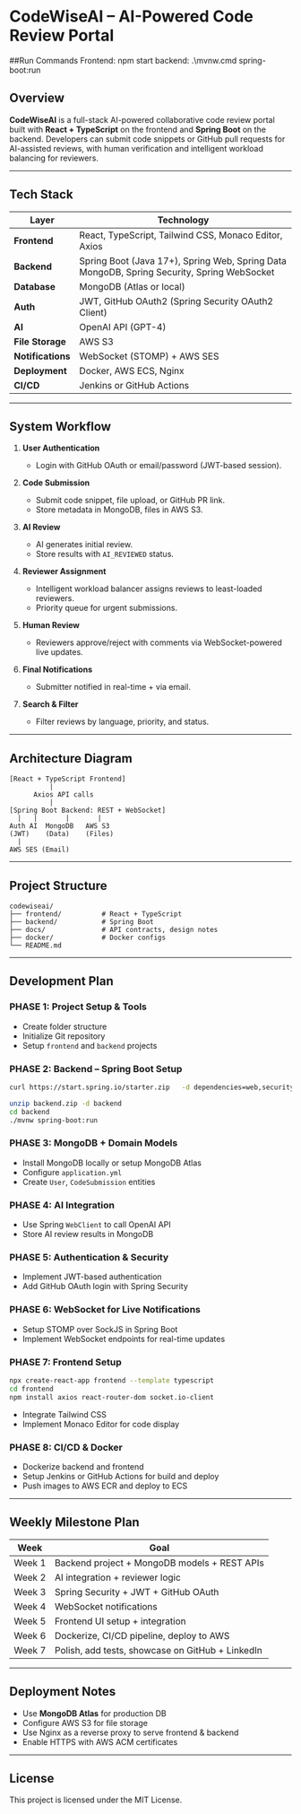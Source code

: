 
# CodeWiseAI – AI-Powered Code Review Portal


##Run Commands
Frontend: npm start
backend: .\mvnw.cmd spring-boot:run


## Overview
**CodeWiseAI** is a full-stack AI-powered collaborative code review portal built with **React + TypeScript** on the frontend and **Spring Boot** on the backend. Developers can submit code snippets or GitHub pull requests for AI-assisted reviews, with human verification and intelligent workload balancing for reviewers.

---

## Tech Stack

| Layer          | Technology |
|----------------|------------|
| **Frontend**   | React, TypeScript, Tailwind CSS, Monaco Editor, Axios |
| **Backend**    | Spring Boot (Java 17+), Spring Web, Spring Data MongoDB, Spring Security, Spring WebSocket |
| **Database**   | MongoDB (Atlas or local) |
| **Auth**       | JWT, GitHub OAuth2 (Spring Security OAuth2 Client) |
| **AI**         | OpenAI API (GPT-4) |
| **File Storage**| AWS S3 |
| **Notifications**| WebSocket (STOMP) + AWS SES |
| **Deployment** | Docker, AWS ECS, Nginx |
| **CI/CD**      | Jenkins or GitHub Actions |

---

## System Workflow

1. **User Authentication**
   - Login with GitHub OAuth or email/password (JWT-based session).

2. **Code Submission**
   - Submit code snippet, file upload, or GitHub PR link.
   - Store metadata in MongoDB, files in AWS S3.

3. **AI Review**
   - AI generates initial review.
   - Store results with `AI_REVIEWED` status.

4. **Reviewer Assignment**
   - Intelligent workload balancer assigns reviews to least-loaded reviewers.
   - Priority queue for urgent submissions.

5. **Human Review**
   - Reviewers approve/reject with comments via WebSocket-powered live updates.

6. **Final Notifications**
   - Submitter notified in real-time + via email.

7. **Search & Filter**
   - Filter reviews by language, priority, and status.

---

## Architecture Diagram

```
[React + TypeScript Frontend]
          |
      Axios API calls
          |
[Spring Boot Backend: REST + WebSocket]
  |   |       |       |
Auth AI  MongoDB   AWS S3
(JWT)    (Data)    (Files)
  |
AWS SES (Email)
```

---

## Project Structure

```
codewiseai/
├── frontend/          # React + TypeScript
├── backend/           # Spring Boot
├── docs/              # API contracts, design notes
├── docker/            # Docker configs
└── README.md
```

---

## Development Plan

### PHASE 1: Project Setup & Tools
- Create folder structure
- Initialize Git repository
- Setup `frontend` and `backend` projects

### PHASE 2: Backend – Spring Boot Setup
```bash
curl https://start.spring.io/starter.zip   -d dependencies=web,security,data-mongodb,devtools,oauth2-client,lombok,validation,websocket   -d baseDir=backend -o backend.zip

unzip backend.zip -d backend
cd backend
./mvnw spring-boot:run
```

### PHASE 3: MongoDB + Domain Models
- Install MongoDB locally or setup MongoDB Atlas
- Configure `application.yml`
- Create `User`, `CodeSubmission` entities

### PHASE 4: AI Integration
- Use Spring `WebClient` to call OpenAI API
- Store AI review results in MongoDB

### PHASE 5: Authentication & Security
- Implement JWT-based authentication
- Add GitHub OAuth login with Spring Security

### PHASE 6: WebSocket for Live Notifications
- Setup STOMP over SockJS in Spring Boot
- Implement WebSocket endpoints for real-time updates

### PHASE 7: Frontend Setup
```bash
npx create-react-app frontend --template typescript
cd frontend
npm install axios react-router-dom socket.io-client
```
- Integrate Tailwind CSS
- Implement Monaco Editor for code display

### PHASE 8: CI/CD & Docker
- Dockerize backend and frontend
- Setup Jenkins or GitHub Actions for build and deploy
- Push images to AWS ECR and deploy to ECS

---

## Weekly Milestone Plan

| Week | Goal |
|------|------|
| Week 1 | Backend project + MongoDB models + REST APIs |
| Week 2 | AI integration + reviewer logic |
| Week 3 | Spring Security + JWT + GitHub OAuth |
| Week 4 | WebSocket notifications |
| Week 5 | Frontend UI setup + integration |
| Week 6 | Dockerize, CI/CD pipeline, deploy to AWS |
| Week 7 | Polish, add tests, showcase on GitHub + LinkedIn |

---

## Deployment Notes
- Use **MongoDB Atlas** for production DB
- Configure AWS S3 for file storage
- Use Nginx as a reverse proxy to serve frontend & backend
- Enable HTTPS with AWS ACM certificates

---

## License
This project is licensed under the MIT License.
